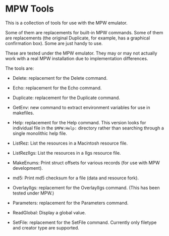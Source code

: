 MPW Tools
=========

This is a collection of tools for use with the MPW emulator.

Some of them are replacements for built-in MPW commands.  Some of them are 
replacements (the original Duplicate, for example, has a graphical 
confirmation box). Some are just handy to use.

These are tested under the MPW emulator.  They may or may not actually work
with a real MPW installation due to implementation differences.

The tools are:

* Delete: replacement for the Delete command.

* Echo: replacement for the Echo command.

* Duplicate: replacement for the Duplicate command.

* GetEnv: new command to extract environment variables for use in makefiles.

* Help: replacement for the Help command.  This version looks for individual
file in the `$MPW:Help:` directory rather than searching through a single 
monolithic help file.

* ListRez: List the resources in a Macintosh resource file.

* ListRezIIgs: List the resources in a IIgs resource file.

* MakeEnums: Print struct offsets for various records (for use with MPW development).

* md5: Print md5 checksum for a file (data and resource fork).

* OverlayIIgs: replacement for the OverlayIIgs command. 
(This has been tested under MPW.)

* Parameters: replacement for the Parameters command.

* ReadGlobal: Display a global value.

* SetFile: replacement for the SetFile command.  Currently only filetype and
creator type are supported.

